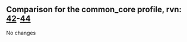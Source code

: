 ## Comparison for the common_core profile, rvn: [42](https://github.com/PRO100KatYT/FortniteProfileRevisions/tree/main/profiles/common_core/42%20common_core.json)-[44](https://github.com/PRO100KatYT/FortniteProfileRevisions/tree/main/profiles/common_core/44%20common_core.json)

No changes
